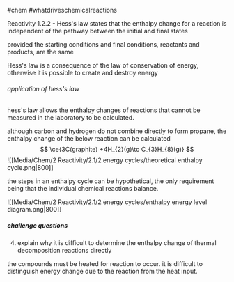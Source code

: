 #chem #whatdriveschemicalreactions

Reactivity 1.2.2 - Hess's law states that the enthalpy change for a reaction is independent of the pathway between the initial and final states

provided the starting conditions and final conditions, reactants and products, are the same

Hess's law is a consequence of the law of conservation of energy, otherwise it is possible to create and destroy energy

###### application of hess's law
hess's law allows the enthalpy changes of reactions that cannot be measured in the laboratory to be calculated.

although carbon and hydrogen do not combine directly to form propane, the enthalpy change of the below reaction can be calculated
$$
\ce{3C(graphite) +4H_{2}(g)\to C_{3}H_{8}(g)}
$$
![[Media/Chem/2 Reactivity/2.1/2 energy cycles/theoretical enthalpy cycle.png|800]]

the steps in an enthalpy cycle can be hypothetical, the only requirement being that the individual chemical reactions balance.

![[Media/Chem/2 Reactivity/2.1/2 energy cycles/enthalpy energy level diagram.png|800]]

##### challenge questions
4. explain why it is difficult to determine the enthalpy change of thermal decomposition reactions directly

the compounds must be heated for reaction to occur. it is difficult to distinguish energy change due to the reaction from the heat input.